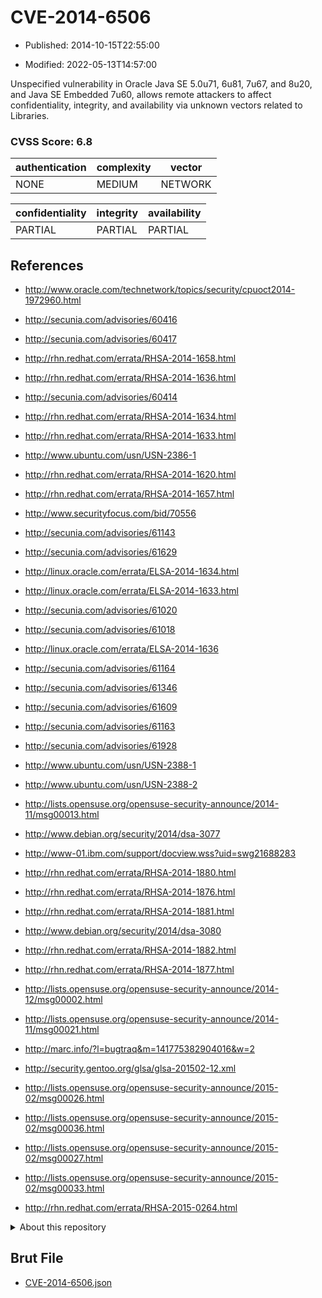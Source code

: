 # CVE-2014-6506

- Published: 2014-10-15T22:55:00

- Modified: 2022-05-13T14:57:00

Unspecified vulnerability in Oracle Java SE 5.0u71, 6u81, 7u67, and 8u20, and Java SE Embedded 7u60, allows remote attackers to affect confidentiality, integrity, and availability via unknown vectors related to Libraries.

### CVSS Score: **6.8**

| authentication | complexity | vector |
| --- | --- | --- |
| NONE | MEDIUM | NETWORK |

| confidentiality | integrity | availability |
| --- | --- | --- |
| PARTIAL | PARTIAL | PARTIAL |

## References

* http://www.oracle.com/technetwork/topics/security/cpuoct2014-1972960.html

* http://secunia.com/advisories/60416

* http://secunia.com/advisories/60417

* http://rhn.redhat.com/errata/RHSA-2014-1658.html

* http://rhn.redhat.com/errata/RHSA-2014-1636.html

* http://secunia.com/advisories/60414

* http://rhn.redhat.com/errata/RHSA-2014-1634.html

* http://rhn.redhat.com/errata/RHSA-2014-1633.html

* http://www.ubuntu.com/usn/USN-2386-1

* http://rhn.redhat.com/errata/RHSA-2014-1620.html

* http://rhn.redhat.com/errata/RHSA-2014-1657.html

* http://www.securityfocus.com/bid/70556

* http://secunia.com/advisories/61143

* http://secunia.com/advisories/61629

* http://linux.oracle.com/errata/ELSA-2014-1634.html

* http://linux.oracle.com/errata/ELSA-2014-1633.html

* http://secunia.com/advisories/61020

* http://secunia.com/advisories/61018

* http://linux.oracle.com/errata/ELSA-2014-1636

* http://secunia.com/advisories/61164

* http://secunia.com/advisories/61346

* http://secunia.com/advisories/61609

* http://secunia.com/advisories/61163

* http://secunia.com/advisories/61928

* http://www.ubuntu.com/usn/USN-2388-1

* http://www.ubuntu.com/usn/USN-2388-2

* http://lists.opensuse.org/opensuse-security-announce/2014-11/msg00013.html

* http://www.debian.org/security/2014/dsa-3077

* http://www-01.ibm.com/support/docview.wss?uid=swg21688283

* http://rhn.redhat.com/errata/RHSA-2014-1880.html

* http://rhn.redhat.com/errata/RHSA-2014-1876.html

* http://rhn.redhat.com/errata/RHSA-2014-1881.html

* http://www.debian.org/security/2014/dsa-3080

* http://rhn.redhat.com/errata/RHSA-2014-1882.html

* http://rhn.redhat.com/errata/RHSA-2014-1877.html

* http://lists.opensuse.org/opensuse-security-announce/2014-12/msg00002.html

* http://lists.opensuse.org/opensuse-security-announce/2014-11/msg00021.html

* http://marc.info/?l=bugtraq&m=141775382904016&w=2

* http://security.gentoo.org/glsa/glsa-201502-12.xml

* http://lists.opensuse.org/opensuse-security-announce/2015-02/msg00026.html

* http://lists.opensuse.org/opensuse-security-announce/2015-02/msg00036.html

* http://lists.opensuse.org/opensuse-security-announce/2015-02/msg00027.html

* http://lists.opensuse.org/opensuse-security-announce/2015-02/msg00033.html

* http://rhn.redhat.com/errata/RHSA-2015-0264.html

<details>
<summary>About this repository</summary> 

  This repository is part of the project [Live Hack CVE](https://github.com/Live-Hack-CVE). Main website can be found [www.live-hack.org](https://www.live-hack.org) 
  
  Made by [Sn0wAlice](https://github.com/Sn0wAlice) for the people that care about security and need to have a feed of the latest CVEs. Hope you enjoy it, don't forget to star the repo and follow me on [Twitter](https://twitter.com/Sn0wAlice) and [Github](https://github.com/Sn0wAlice). And that is my [personnal website](https://www.alice-snow.me/)

  - [Home Page](https://github.com/Live-Hack-CVE)
  - [Framework](https://github.com/Live-Hack-CVE/cve-framework)
  - [CVE database](https://github.com/Live-Hack-CVE/full_database)
  - [Changelog](https://github.com/Live-Hack-CVE/Changelog)
</details>

## Brut File

* [CVE-2014-6506.json](https://raw.githubusercontent.com/Live-Hack-CVE/full_database/main/cves/2014/CVE-2014-6506.json)


